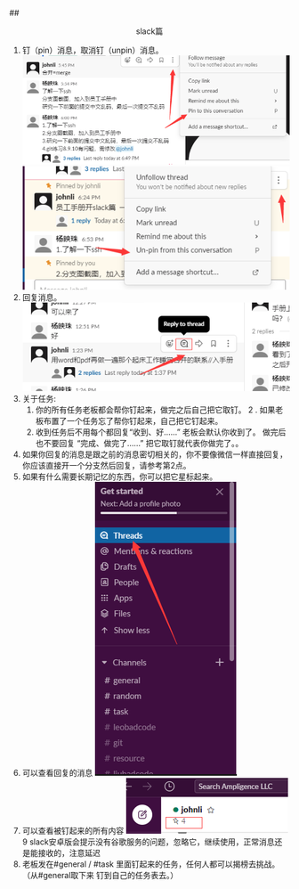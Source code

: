 ﻿##<center>slack篇</center>
1. 钉（pin）消息，取消钉（unpin）消息。
![img](img/pin.jpg )
![img](img/unpin.jpg )
2. 回复消息。
![img](img/回复消息.jpg )
3. 关于任务:
    1. 你的所有任务老板都会帮你钉起来，做完之后自己把它取钉。
    2  . 如果老板布置了一个任务忘了帮你钉起来，自己把它钉起来。
    3. 收到任务后不用每个都回复“收到、好……” 老板会默认你收到了。 做完后也不要回复 “完成、做完了……” 把它取钉就代表你做完了。。
5. 如果你回复的消息是跟之前的消息密切相关的，你不要像微信一样直接回复，你应该直接开一个分支然后回复，请参考第2点。
6. 如果有什么需要长期记忆的东西，你可以把它星标起来。
7. 可以查看回复的消息
![img](img/查看回复消息.jpg )
8. 可以查看被钉起来的所有内容
![img](img/钉起来的内容.jpg )
9 slack安卓版会提示没有谷歌服务的问题，忽略它，继续使用，正常消息还是能接收的，注意延迟
10. 老板发在#general / #task 里面钉起来的任务，任何人都可以揭榜去挑战。 （从#general取下来 钉到自己的任务表去。）
